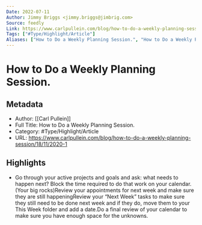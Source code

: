 ```yaml
---
Date: 2022-07-11
Author: Jimmy Briggs <jimmy.briggs@jimbrig.com>
Source: feedly
Link: https://www.carlpullein.com/blog/how-to-do-a-weekly-planning-session/18/11/2020-1
Tags: ["#Type/Highlight/Article"]
Aliases: ["How to Do a Weekly Planning Session.", "How to Do a Weekly Planning Session."]
---
```

# How to Do a Weekly Planning Session.

## Metadata
- Author: [[Carl Pullein]]
- Full Title: How to Do a Weekly Planning Session.
- Category: #Type/Highlight/Article
- URL: https://www.carlpullein.com/blog/how-to-do-a-weekly-planning-session/18/11/2020-1

## Highlights
- Go through your active projects and goals and ask: what needs to happen next? Block the time required to do that work on your calendar. (Your big rocks)Review your appointments for next week and make sure they are still happeningReview your “Next Week” tasks to make sure they still need to be done next week and if they do, move them to your This Week folder and add a date.Do a final review of your calendar to make sure you have enough space for the unknowns.
